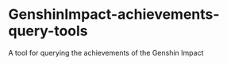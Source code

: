 # GenshinImpact-achievements-query-tools
A tool for querying the achievements of the Genshin Impact
